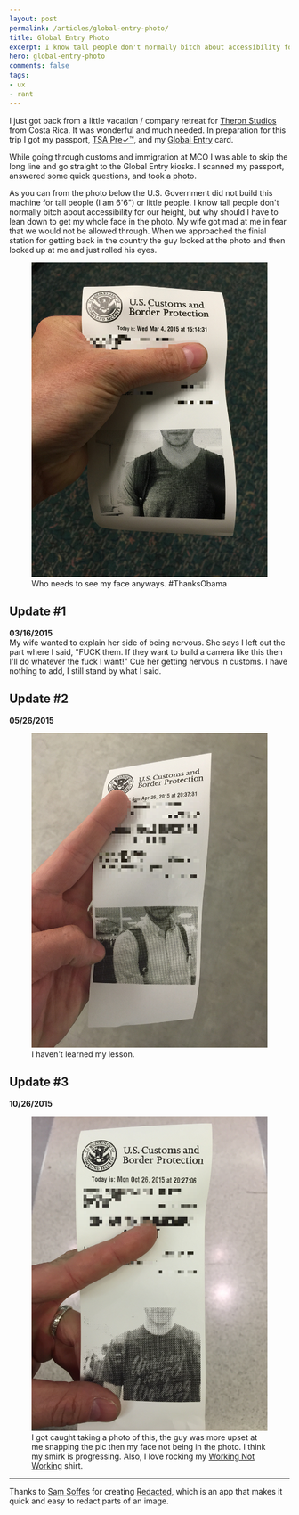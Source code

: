 ```yaml
---
layout: post
permalink: /articles/global-entry-photo/
title: Global Entry Photo
excerpt: I know tall people don't normally bitch about accessibility for our height, but why should I have to lean down to get my whole face in the photo.
hero: global-entry-photo
comments: false
tags:
- ux
- rant
---
```


<p>I just got back from a little vacation / company retreat for <a href="http://theronstudios.com">Theron Studios</a> from Costa Rica. It was wonderful and much needed. In preparation for this trip I got my passport, <a href="http://www.tsa.gov/tsa-precheck-application-program">TSA Pre&#x2713;&trade;</a>, and my <a href="http://www.cbp.gov/global-entry/about">Global Entry</a> card.</p>

<p>While going through customs and immigration at MCO I was able to skip the long line and go straight to the Global Entry kiosks. I scanned my passport, answered some quick questions, and took a photo.</p>

<p>As you can from the photo below the U.S. Government did not build this machine for tall people (I am 6'6") or little people. I know tall people don't normally bitch about accessibility for our height, but why should I have to lean down to get my whole face in the photo. My wife got mad at me in fear that we would not be allowed through. When we approached the finial station for getting back in the country the guy looked at the photo and then looked up at me and just rolled his eyes.</p>

<figure class="center">
<img src="/assets/posts/global-entry-photo/photo.jpg"/>
<figcaption>Who needs to see my face anyways. #ThanksObama</figcaption>
</figure>

<h2>Update #1</h2>
<p><strong>03/16/2015</strong><br/>My wife wanted to explain her side of being nervous. She says I left out the part where I said, "FUCK them. If they want to build a camera like this then I'll do whatever the fuck I want!" Cue her getting nervous in customs. I have nothing to add, I still stand by what I said.</p>

<h2>Update #2</h2>
<p><strong>05/26/2015</strong>

<figure class="center">
<img src="/assets/posts/global-entry-photo/photo2.png"/>
<figcaption>I haven't learned my lesson.</figcaption>
</figure>

<h2>Update #3</h2>
<p><strong>10/26/2015</strong>

<figure class="center">
<img src="/assets/posts/global-entry-photo/photo3.png"/>
<figcaption>I got caught taking a photo of this, the guy was more upset at me snapping the pic then my face not being in the photo. I think my smirk is progressing. Also, I love rocking my <a href="http://workingnotworking.com/">Working Not Working</a> shirt.</figcaption>
</figure>

<hr/>
<p class="note">Thanks to <a href="https://twitter.com/soffes">Sam Soffes</a> for creating <a href="http://useredacted.com/">Redacted</a>, which is an app that makes it quick and easy to redact parts of an image.</p>
